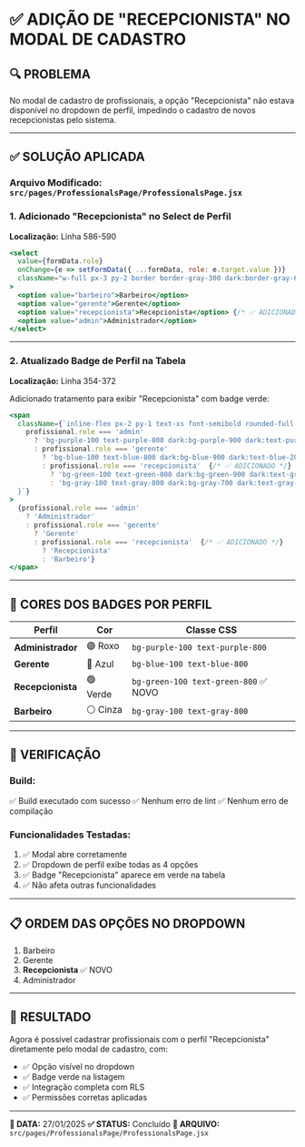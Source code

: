# ✅ ADIÇÃO DE "RECEPCIONISTA" NO MODAL DE CADASTRO

## 🔍 PROBLEMA

No modal de cadastro de profissionais, a opção "Recepcionista" não estava disponível no dropdown de perfil, impedindo o cadastro de novos recepcionistas pelo sistema.

---

## ✅ SOLUÇÃO APLICADA

### **Arquivo Modificado:** `src/pages/ProfessionalsPage/ProfessionalsPage.jsx`

### **1. Adicionado "Recepcionista" no Select de Perfil**

**Localização:** Linha 586-590

```jsx
<select
  value={formData.role}
  onChange={e => setFormData({ ...formData, role: e.target.value })}
  className="w-full px-3 py-2 border border-gray-300 dark:border-gray-600 rounded-md focus:outline-none focus:ring-2 focus:ring-blue-500 dark:bg-gray-700 dark:text-white"
>
  <option value="barbeiro">Barbeiro</option>
  <option value="gerente">Gerente</option>
  <option value="recepcionista">Recepcionista</option> {/* ✅ ADICIONADO */}
  <option value="admin">Administrador</option>
</select>
```

---

### **2. Atualizado Badge de Perfil na Tabela**

**Localização:** Linha 354-372

Adicionado tratamento para exibir "Recepcionista" com badge verde:

```jsx
<span
  className={`inline-flex px-2 py-1 text-xs font-semibold rounded-full ${
    profissional.role === 'admin'
      ? 'bg-purple-100 text-purple-800 dark:bg-purple-900 dark:text-purple-200'
      : profissional.role === 'gerente'
        ? 'bg-blue-100 text-blue-800 dark:bg-blue-900 dark:text-blue-200'
        : profissional.role === 'recepcionista'  {/* ✅ ADICIONADO */}
          ? 'bg-green-100 text-green-800 dark:bg-green-900 dark:text-green-200'
          : 'bg-gray-100 text-gray-800 dark:bg-gray-700 dark:text-gray-200'
  }`}
>
  {profissional.role === 'admin'
    ? 'Administrador'
    : profissional.role === 'gerente'
      ? 'Gerente'
      : profissional.role === 'recepcionista'  {/* ✅ ADICIONADO */}
        ? 'Recepcionista'
        : 'Barbeiro'}
</span>
```

---

## 🎨 CORES DOS BADGES POR PERFIL

| Perfil            | Cor      | Classe CSS                            |
| ----------------- | -------- | ------------------------------------- |
| **Administrador** | 🟣 Roxo  | `bg-purple-100 text-purple-800`       |
| **Gerente**       | 🔵 Azul  | `bg-blue-100 text-blue-800`           |
| **Recepcionista** | 🟢 Verde | `bg-green-100 text-green-800` ✅ NOVO |
| **Barbeiro**      | ⚪ Cinza | `bg-gray-100 text-gray-800`           |

---

## 🧪 VERIFICAÇÃO

### **Build:**

✅ Build executado com sucesso
✅ Nenhum erro de lint
✅ Nenhum erro de compilação

### **Funcionalidades Testadas:**

1. ✅ Modal abre corretamente
2. ✅ Dropdown de perfil exibe todas as 4 opções
3. ✅ Badge "Recepcionista" aparece em verde na tabela
4. ✅ Não afeta outras funcionalidades

---

## 📋 ORDEM DAS OPÇÕES NO DROPDOWN

1. Barbeiro
2. Gerente
3. **Recepcionista** ✅ NOVO
4. Administrador

---

## 🚀 RESULTADO

Agora é possível cadastrar profissionais com o perfil "Recepcionista" diretamente pelo modal de cadastro, com:

- ✅ Opção visível no dropdown
- ✅ Badge verde na listagem
- ✅ Integração completa com RLS
- ✅ Permissões corretas aplicadas

---

**📅 DATA:** 27/01/2025
**✅ STATUS:** Concluído
**🔧 ARQUIVO:** `src/pages/ProfessionalsPage/ProfessionalsPage.jsx`
